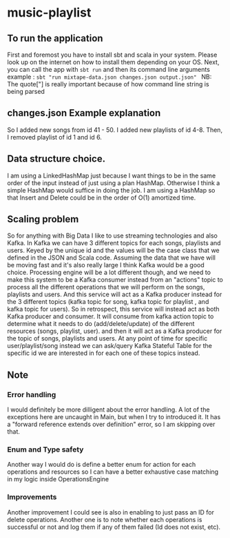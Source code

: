 # music-playlist

## To run the application
First and foremost you have to install sbt and scala in your system. 
Please look up on the internet on how to install them depending on your OS.
Next, you can call the app with `sbt run` and then its command line arguments
example : `sbt "run mixtape-data.json changes.json output.json" `
NB: The quote["] is really important because of how command line string is being parsed

## changes.json Example explanation
So I added new songs from id 41 - 50. I added new playlists of id 4-8. Then, I removed playlist of id 1 and id 6.

## Data structure choice. 
I am using a LinkedHashMap just because I want things to be in the same order of the input instead of just
using a plan HashMap. Otherwise I think a simple HashMap would suffice in doing the job. 
I am using a HashMap so that Insert and Delete could be in the order of O(1) amortized time. 

## Scaling problem
So for anything with Big Data I like to use streaming technologies and also Kafka. 
In Kafka we can have 3 different topics for each songs, playlists and users. Keyed by the unique id and the values
will be the case class that we defined in the JSON and Scala code. 
Assuming the data that we have will be moving fast and it's also really large I think Kafka would be a good choice. 
Processing engine will be a lot different though, and we need to make this system to be a Kafka consumer instead
from an "actions" topic to process all the different operations that we will perform on the songs, playlists and users. 
And this service will act as a Kafka producer instead for the 3 different topics (kafka topic for song, kafka topic for 
playlist , and kafka topic for users). 
So in retrospect, this service will instead act as both Kafka producer and consumer. It will consume from kafka action
topic to determine what it needs to do (add/delete/update) of the different resources (songs, playlist, user). 
and then it will act as a Kafka producer for the topic of songs, playlists and users. 
At any point of time for specific user/playlist/song instead we can ask/query Kafka Stateful Table for 
the specific id we are interested in for each one of these topics instead. 

## Note
### Error handling
I would definitely be more dilligent about the error handling. 
A lot of the exceptions here are uncaught in Main, but when I try to introduced it. 
It has a "forward reference extends over definition" error, so I am skipping over that. 

### Enum and Type safety
Another way I would do is define a better enum for action for each operations and resources
so I can have a better exhaustive case matching in my logic inside OperationsEngine

### Improvements
Another improvement I could see is also in enabling to just pass an ID for delete operations. 
Another one is to note whether each operations is successful or not and log them if any of them failed
(Id does not exist, etc). 
